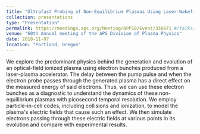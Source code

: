 ```yaml
---
title: "Ultrafast Probing of Non-Equilibrium Plasmas Using Laser-Wakefield-Accelerated Electron Bunches"
collection: presentations
type: "Presentation"
permalink: https://meetings.aps.org/Meeting/DPP18/Event/336671 #/talks/2018-11-07-poster-1
venue: "60th Annual meeting of the APS Division of Plasma Physics"
date: 2018-11-07
location: "Portland, Oregon"
---
```


We explore the predominant physics behind the generation and evolution of an optical-field ionized plasma using electron bunches produced from a laser-plasma accelerator. The delay between the pump pulse and when the electron probe passes through the generated plasma has a direct effect on the measured energy of said electrons. Thus, we can use these electron bunches as a diagnostic to understand the dynamics of these non-equilibrium plasmas with picosecond temporal resolution. We employ particle-in-cell codes, including collisions and ionization, to model the plasma's electric fields that cause such an effect. We then simulate electrons passing through these electric fields at various points in its evolution and compare with experimental results.
